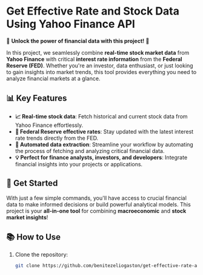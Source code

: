 # Get Effective Rate and Stock Data Using Yahoo Finance API

🚀 **Unlock the power of financial data with this project!** 🚀

In this project, we seamlessly combine **real-time stock market data** from **Yahoo Finance** with critical **interest rate information** from the **Federal Reserve (FED)**. Whether you're an investor, data enthusiast, or just looking to gain insights into market trends, this tool provides everything you need to analyze financial markets at a glance.

## 📊 Key Features

- **📈 Real-time stock data**: Fetch historical and current stock data from Yahoo Finance effortlessly.
- **🏦 Federal Reserve effective rates**: Stay updated with the latest interest rate trends directly from the FED.
- **🔄 Automated data extraction**: Streamline your workflow by automating the process of fetching and analyzing critical financial data.
- **💡 Perfect for finance analysts, investors, and developers**: Integrate financial insights into your projects or applications.

## 🚀 Get Started

With just a few simple commands, you'll have access to crucial financial data to make informed decisions or build powerful analytical models. This project is your **all-in-one tool** for combining **macroeconomic** and **stock market insights**!

## 📚 How to Use

1. Clone the repository:
   ```bash
   git clone https://github.com/benitezeliogaston/get-effective-rate-and-data-yahoo-finance.git
